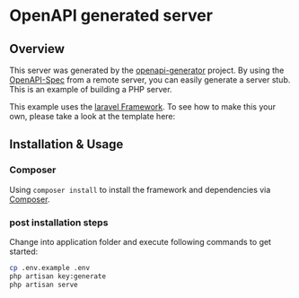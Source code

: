 # OpenAPI generated server

## Overview

This server was generated by the [openapi-generator](https://github.com/openapitools/openapi-generator) project. By using the
[OpenAPI-Spec](https://github.com/swagger-api/swagger-core/wiki) from a remote server, you can easily generate a server stub. This
is an example of building a PHP server.

This example uses the [laravel Framework](http://laravel.com/). To see how to make this your own, please take a look at the template here:

## Installation & Usage

### Composer

Using `composer install` to install the framework and dependencies via [Composer](http://getcomposer.org/).

### post installation steps

Change into application folder and execute following commands to get started:

```sh
cp .env.example .env
php artisan key:generate
php artisan serve
```
